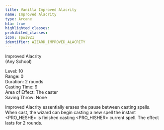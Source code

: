 ```yaml
---
title: Vanilla Improved Alacrity
name: Improved Alacrity
type: Arcane
hla: true
highlighted_classes: 
prohibited_classes: 
icon: spwi921
identifier: WIZARD_IMPROVED_ALACRITY
---
```

Improved Alacrity  
(Any School)  
  
Level: 10  
Range: 0  
Duration: 2 rounds  
Casting Time: 9  
Area of Effect: The caster  
Saving Throw: None  
  
Improved Alacrity essentially erases the pause between casting spells. When cast, the wizard can begin casting a new spell the instant &lt;PRO_HESHE&gt; is finished casting &lt;PRO_HISHER&gt; current spell. The effect lasts for 2 rounds.  
